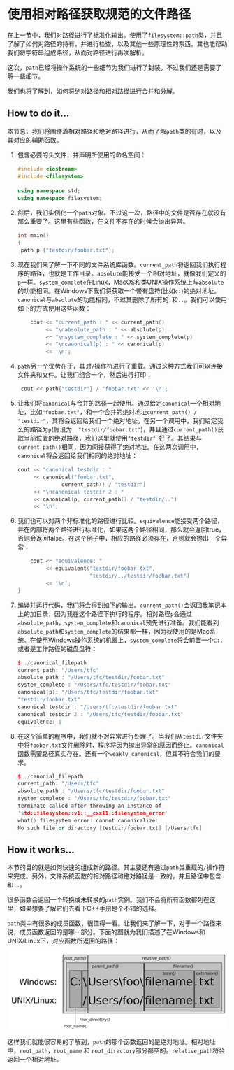 # 使用相对路径获取规范的文件路径

在上一节中，我们对路径进行了标准化输出。使用了`filesystem::path`类，并且了解了如何对路径的持有，并进行检查，以及其他一些原理性的东西。其也能帮助我们将字符串组成路径，从而对路径进行再次解析。

这次，`path`已经将操作系统的一些细节为我们进行了封装，不过我们还是需要了解一些细节。

我们也将了解到，如何将绝对路径和相对路径进行合并和分解。

## How to do it...

本节总，我们将围绕着相对路径和绝对路径进行，从而了解`path`类的有时，以及其对应的辅助函数。

1. 包含必要的头文件，并声明所使用的命名空间：

   ```c++
   #include <iostream>
   #include <filesystem>
   
   using namespace std;
   using namespace filesystem;
   ```

2. 然后，我们实例化一个`path`对象。不过这一次，路径中的文件是否存在就没有那么重要了。这里有些函数，在文件不存在的时候会抛出异常。

   ```c++
   int main()
   {
   	path p {"testdir/foobar.txt"};
   ```

3. 现在我们来了解一下不同的文件系统库函数。`current_path`将返回我们执行程序的路径，也就是工作目录。`absolute`能接受一个相对地址，就像我们定义的`p`一样。`system_complete`在Linux，MacOS和类UNIX操作系统上与`absolute`的功能相同。在Windows下我们将获取一个带有盘符(比如`c:`)的绝对地址。`canonical`与`absolute`的功能相同，不过其删除了所有的`.`和`..`。我们可以使用如下的方式使用这些函数：

   ```c++
       cout << "current_path : " << current_path()
            << "\nabsolute_path : " << absolute(p)
            << "\nsystem_complete : " << system_complete(p)
            << "\ncanonical(p) : " << canonical(p)
            << '\n';
   ```

4. `path`另一个优势在于，其对`/`操作符进行了重载。通过这种方式我们可以连接文件夹和文件。让我们组合一个，然后进行打印：

   ```c++
   	cout << path{"testdir"} / "foobar.txt" << '\n';
   ```

5. 让我们将`canonical`与合并的路径一起使用。通过给定`canonical`一个相对地址，比如`"foobar.txt"`，和一个合并的绝对地址`current_path() / "testdir"`，其将会返回给我们一个绝对地址。在另一个调用中，我们给定我么的路径为`p`(假设为`  "testdir/foobar.txt"`)，并且通过`current_path()`获取当前位置的绝对路径，我们这里就使用`"testdir" `好了。其结果与` current_path()`相同，因为间接获得了绝对地址。在这两次调用中，`canonical`将会返回给我们相同的绝对地址：

   ```c++
   cout << "canonical testdir : "
        << canonical("foobar.txt",
       			 current_path() / "testdir")
        << "\ncanonical testdir 2 : "
        << canonical(p, current_path() / "testdir/..")
        << '\n';
   ```

6. 我们也可以对两个非标准化的路径进行比较。`equivalence`能接受两个路径，并在内部将两个路径进行标准化，如果这两个路径相同，那么就会返回true，否则会返回false。在这个例子中，相应的路径必须存在，否则就会抛出一个异常：

   ```c++
       cout << "equivalence: "
            << equivalent("testdir/foobar.txt",
                          "testdir/../testdir/foobar.txt")
            << '\n';
   }
   ```

7. 编译并运行代码，我们将会得到如下的输出。`current_path()`会返回我笔记本上的加目录，因为我在这个路径下执行的程序。相对路径`p`会通过 `absolute_path`，`system_complete`和`canonical`预先进行准备。我们能看到`absolute_path`和`system_complete`的结果都一样，因为我使用的是Mac系统。在使用Windows操作系统的机器上，`system_complete`将会前置一个`C:`，或者是工作路径的磁盘盘符：

   ```c++
   $ ./canonical_filepath
   current_path: "/Users/tfc"
   absolute_path : "/Users/tfc/testdir/foobar.txt"
   system_complete : "/Users/tfc/testdir/foobar.txt"
   canonical(p): "/Users/tfc/testdir/foobar.txt"
   "testdir/foobar.txt"
   canonical testdir : "/Users/tfc/testdir/foobar.txt"
   canonical testdir 2 : "/Users/tfc/testdir/foobar.txt"
   equivalence: 1
   ```

8. 在这个简单的程序中，我们就不对异常进行处理了。当我们从`testdir`文件夹中将`foobar.txt`文件删除时，程序将因为抛出异常的原因而终止。`canonical`函数需要路径真实存在。还有一个`weakly_canonical`，但其不符合我们的要求。

   ```c++
   $ ./canonial_filepath
   current_path: "/Users/tfc"
   absolute_path : "/Users/tfc/testdir/foobar.txt"
   system_complete : "/Users/tfc/testdir/foobar.txt"
   terminate called after throwing an instance of
   'std::filesystem::v1::__cxx11::filesystem_error'
   what():filesystem error: cannot canonicalize:
   No such file or directory [testdir/foobar.txt] [/Users/tfc]
   ```

## How it works...

本节的目的就是如何快速的组成新的路径。其主要还有通过`path`类重载的`/`操作符来完成。另外，文件系统函数的相对路径和绝对路径是一致的，并且路径中包含`.`和`..`。

很多函数会返回一个转换或未转换的`path`实例。我们不会将所有函数都列在这里，如果想要了解它们去看下C++手册是个不错的选择。

`path`类中有很多的成员函数，很值得一看。让我们来了解一下，对于一个路径来说，成员函数返回的是哪一部分。下面的图就为我们描述了在Windows和UNIX/Linux下，对应函数所返回的路径：

![](../../images/chapter10/10-2-1.png)

这样我们就能很容易的了解到，`path`的那个函数返回的是绝对地址。相对地址中，`root_path`，`root_name` 和 `root_directory`部分都空的。`relative_path`将会返回一个相对地址。





